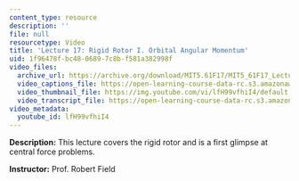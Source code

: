 ```yaml
---
content_type: resource
description: ''
file: null
resourcetype: Video
title: 'Lecture 17: Rigid Rotor I. Orbital Angular Momentum'
uid: 1f96478f-bc48-0689-7c8b-f581a382998f
video_files:
  archive_url: https://archive.org/download/MIT5.61F17/MIT5_61F17_Lecture_17_300k.mp4
  video_captions_file: https://open-learning-course-data-rc.s3.amazonaws.com/5-61-physical-chemistry-fall-2017/a4b8f0555e0b5c2b9f6bd6cc40126085_lfH99vfhiI4.vtt
  video_thumbnail_file: https://img.youtube.com/vi/lfH99vfhiI4/default.jpg
  video_transcript_file: https://open-learning-course-data-rc.s3.amazonaws.com/5-61-physical-chemistry-fall-2017/7b9ad8d7e995f8814a0af5e395a2b4f0_lfH99vfhiI4.pdf
video_metadata:
  youtube_id: lfH99vfhiI4
---
```


**Description:** This lecture covers the rigid rotor and is a first glimpse at central force problems.

**Instructor:** Prof. Robert Field